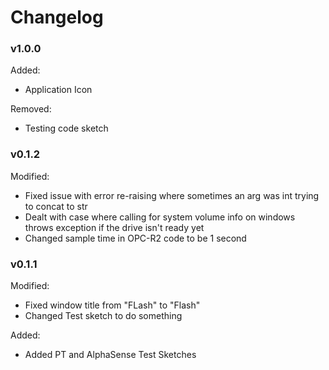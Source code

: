 # Changelog

### v1.0.0
Added:
* Application Icon

Removed:
* Testing code sketch
### v0.1.2
Modified:
* Fixed issue with error re-raising where sometimes an arg was int trying to concat to str
* Dealt with case where calling for system volume info on windows throws exception if the drive isn't ready yet
* Changed sample time in OPC-R2 code to be 1 second

### v0.1.1

Modified:
* Fixed window title from "FLash" to "Flash"
* Changed Test sketch to do something

Added:
* Added PT and AlphaSense Test Sketches